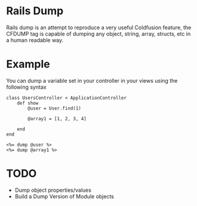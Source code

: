 Rails Dump
==========

Rails dump is an attempt to reproduce a very useful Coldfusion feature, the CFDUMP tag is capable of dumping any object, string, array, structs, etc in a human readable way.

Example
===========

You can dump a variable set in your controller in your views using the following syntax

	class UsersController < ApplicationController
		def show
			@user = User.find(1)
			
			@array1 = [1, 2, 3, 4]
			
		end
	end

	<%= dump @user %>
	<%= dump @array1 %>

TODO
===========

* Dump object properties/values
* Build a Dump Version of Module objects